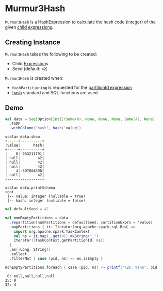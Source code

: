 # Murmur3Hash

`Murmur3Hash` is a [HashExpression](HashExpression.md) to calculate the hash code (integer) of the given [child expressions](#children).

## Creating Instance

`Murmur3Hash` takes the following to be created:

* <span id="children"> Child [Expression](Expression.md)s
* <span id="seed"> Seed (default: `42`)

`Murmur3Hash` is created when:

* `HashPartitioning` is requested for the [partitionId expression](HashPartitioning.md#partitionIdExpression)
* [hash](../spark-sql-functions.md#hash) standard and SQL functions are used

## Demo

```scala
val data = Seq[Option[Int]](Some(0), None, None, None, Some(4), None)
  .toDF
  .withColumn("hash", hash('value))
```

```text
scala> data.show
+-----+----------+
|value|      hash|
+-----+----------+
|    0| 933211791|
| null|        42|
| null|        42|
| null|        42|
|    4|-397064898|
| null|        42|
+-----+----------+
```

```text
scala> data.printSchema
root
 |-- value: integer (nullable = true)
 |-- hash: integer (nullable = false)
```

```scala
val defaultSeed = 42

val nonEmptyPartitions = data
  .repartition(numPartitions = defaultSeed, partitionExprs = 'value)
  .mapPartitions { it: Iterator[org.apache.spark.sql.Row] =>
    import org.apache.spark.TaskContext
    val ns = it.map(_.get(0)).mkString(",")
    Iterator((TaskContext.getPartitionId, ns))
  }
  .as[(Long, String)]
  .collect
  .filterNot { case (pid, ns) => ns.isEmpty }

nonEmptyPartitions.foreach { case (pid, ns) => printf("%2s: %s%n", pid, ns) }
```

```text
 0: null,null,null,null
25: 0
32: 4
```

